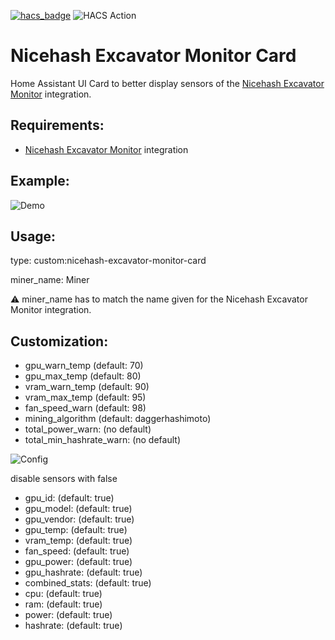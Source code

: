
[![hacs_badge](https://img.shields.io/badge/HACS-Default-41BDF5.svg)](https://github.com/hacs/integration)
![HACS Action](https://github.com/MesserschmittX/hacs-nicehash-excavator/actions/workflows/hacs.yml/badge.svg?style=for-the-badge)


# Nicehash Excavator Monitor Card
Home Assistant UI Card to better display sensors of the [Nicehash Excavator Monitor](https://github.com/MesserschmittX/ha-nicehash-excavator-monitor) integration.


Requirements:
------
- [Nicehash Excavator Monitor](https://github.com/MesserschmittX/ha-nicehash-excavator-monitor) integration


Example:
------
![Demo](https://github.com/MesserschmittX/lovelace-nicehash-excavator-monitor-card/blob/bdb1e7395937f5c307aeb4f9e99d5ee0f4a79d0e/images/card_demo.png)


Usage:
------
type: custom:nicehash-excavator-monitor-card

miner_name: Miner

⚠ miner_name has to match the name given for the Nicehash Excavator Monitor integration.


Customization:
------
- gpu_warn_temp (default: 70)
- gpu_max_temp (default: 80)
- vram_warn_temp (default: 90)
- vram_max_temp (default: 95)
- fan_speed_warn (default: 98)
- mining_algorithm (default: daggerhashimoto)
- total_power_warn: (no default)
- total_min_hashrate_warn: (no default)

![Config](https://github.com/MesserschmittX/lovelace-nicehash-excavator-monitor-card/blob/02102895984b79f248cf21d85cb5419e64480dbf/images/card_config.png)

disable sensors with false
- gpu_id: (default: true)
- gpu_model: (default: true)
- gpu_vendor: (default: true)
- gpu_temp: (default: true)
- vram_temp: (default: true)
- fan_speed: (default: true)
- gpu_power: (default: true)
- gpu_hashrate: (default: true)
- combined_stats: (default: true)
- cpu: (default: true)
- ram: (default: true)
- power: (default: true)
- hashrate: (default: true)
